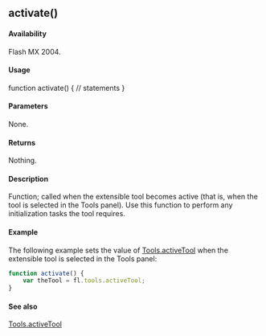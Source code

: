 ## activate()

#### Availability

Flash MX 2004.

#### Usage

function activate() {
// statements
}

#### Parameters

None.

#### Returns

Nothing.

#### Description

Function; called when the extensible tool becomes active (that is, when the tool is selected in the Tools panel). Use this function to perform any initialization tasks the tool requires.

#### Example

The following example sets the value of [Tools.activeTool](../Tools_object/Tools.md) when the extensible tool is selected in the Tools panel:

```javascript
function activate() {
    var theTool = fl.tools.activeTool;
}
```

#### See also

[Tools.activeTool](../Tools_object/Tools.md)
